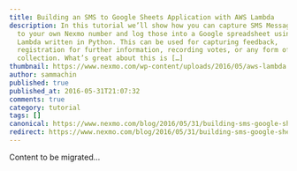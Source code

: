 ```yaml
---
title: Building an SMS to Google Sheets Application with AWS Lambda
description: In this tutorial we’ll show how you can capture SMS Messages sent
  to your own Nexmo number and log those into a Google spreadsheet using an AWS
  Lambda written in Python. This can be used for capturing feedback,
  registration for further information, recording votes, or any form of data
  collection. What’s great about this is […]
thumbnail: https://www.nexmo.com/wp-content/uploads/2016/05/aws-lambda.jpg
author: sammachin
published: true
published_at: 2016-05-31T21:07:32
comments: true
category: tutorial
tags: []
canonical: https://www.nexmo.com/blog/2016/05/31/building-sms-google-sheets-application-aws-lambda-dr
redirect: https://www.nexmo.com/blog/2016/05/31/building-sms-google-sheets-application-aws-lambda-dr
---
```

Content to be migrated...